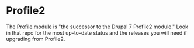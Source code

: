 # Profile2

The [Profile module](https://github.com/backdrop-contrib/profile) is "the successor to the Drupal 7 Profile2 module." 
Look in that repo for the most up-to-date status and the releases you will need if upgrading from Profile2.
